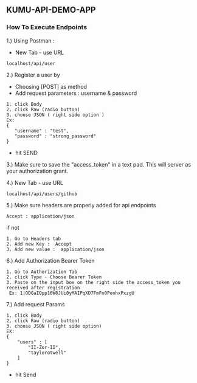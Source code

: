 ## KUMU-API-DEMO-APP

### How To Execute Endpoints


1.) Using Postman :
 * New Tab - use URL
 ```angular2html
localhost/api/user
```
2.) Register a user by
 * Choosing [POST] as method
 * Add request parameters : username & password
 ```angular2html
 1. click Body
 2. click Raw (radio button)
 3. choose JSON ( right side option )
Ex: 
{
    "username" : "test",
    "password" : "strong_password"
}
```
 * hit SEND
 
3.) Make sure to save the "access_token" in a text pad. This will server as your authorization grant.

4.) New Tab - use URL
```angular2html
localhost/api/users/github
```
5.) Make sure headers are properly added for api endpoints
  ```angular2html
Accept : application/json
```
if not 
```angular2
1. Go to Headers tab
2. Add new Key :  Accept
3. Add new value :  application/json
```

6.) Add Authorization Bearer Token
```angular2
1. Go to Authorization Tab
2. click Type - Choose Bearer Token
3. Paste on the input box on the right side the access_token you received after registration
 Ex: 1|ODGaIQpp16W8JUi0yMAIPqXD7FmFn0PonhxPxzgU
```

7.) Add request Params
```angular2
1. click Body
2. click Raw (radio button)
3. choose JSON ( right side option)
EX:
{
    "users" : [
        "II-Zor-II",
        "taylorotwell"
    ]
}
```
* hit Send
